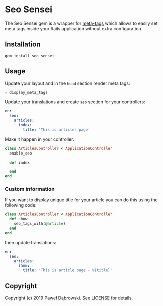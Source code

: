 # Seo Sensei

The Seo Sensei gem is a wrapper for [meta-tags](https://github.com/kpumuk/meta-tags) which allows to easily set meta tags inside your Rails application without extra configuration.

## Installation

    gem install seo_sensei

## Usage

Update your layout and in the `head` section render meta tags:

```ruby
= display_meta_tags
```

Update your translations and create `seo` section for your controllers:

```yaml
en:
  seo:
    articles:
      index:
        title: 'This is articles page'
```

Make it happen in your controller:

```ruby
class ArticlesController < ApplicationController
  enable_seo

  def index

  end
end
```

### Custom information

If you want to display unique title for your article you can do this using the following code:

```ruby
class ArticlesController < ApplicationController
  def show
    seo_tags_with(@article)
  end
end
```

then update translations:

```yaml
en:
  seo:
    articles:
      show:
        title: 'This is article page - %{title}'
```

## Copyright

Copyright (c) 2019 Paweł Dąbrowski.
See [LICENSE][] for details.

[license]: LICENSE.md

